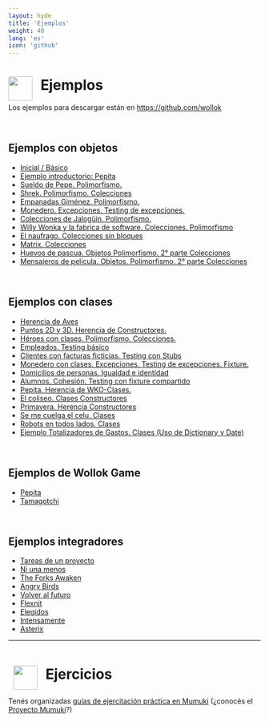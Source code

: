```yaml
---
layout: hyde
title: 'Ejemplos'
weight: 40
lang: 'es'
icon: 'github'
---
```



<div class="container">
<h1>
<img src="/images/github-octocat.svg" align="left" height="48" width="48" style="padding: 0px;"/>
&nbsp;&nbsp;Ejemplos
</h1>
</div>

<div class="container">
<p>Los ejemplos para descargar están en
<a href="https://github.com/wollok">https://github.com/wollok</a>
</p>
</div>

<div class="container">
    <br>
</div>

<div class="container">
    <h2>
        Ejemplos con objetos
    </h2>
</div>

<div class="container">
    <ul class="list-group">
    <li class="list-group-item"><a href="https://github.com/wollok/initial-learning">Inicial / Básico</a></li>
    <li class="list-group-item"><a href="https://github.com/wollok/intro-pepita">Ejemplo introductorio: Pepita</a></li>
    <li class="list-group-item"><a href="https://github.com/wollok/Polimorfismo-sueldoDePepe">Sueldo de Pepe. Polimorfismo.</a></li>
    <li class="list-group-item"><a href="https://github.com/wollok/heroes-con-objetos">Shrek. Polimorfismo. Colecciones</a></li>
    <li class="list-group-item"><a href="https://github.com/wollok/polimorfismo-empanadasGimenez">Empanadas Giménez. Polimorfismo.</a></li>
    <li class="list-group-item"><a href="https://github.com/wollok/excepciones-monedero">Monedero. Excepciones. Testing de excepciones.</a></li>
    <li class="list-group-item"><a href="https://github.com/wollok/Colecciones-bloques_Colecciones-de-jaloguin">Colecciones de Jalogüin. Polimorfismo.</a></li>
    <li class="list-group-item"><a href="https://github.com/wollok/colecciones-Willy-Wonka">Willy Wonka y la fabrica de software. Colecciones. Polimorfismo</a></li>
    <li class="list-group-item"><a href="https://github.com/wollok/Colecciones-Sin-Bloques-Naufrago">El naufrago. Colecciones sin bloques</a></li>
    <li class="list-group-item"><a href="https://github.com/wollok/ColeccionesMatrixElElegido">Matrix. Colecciones</a></li>
    <li class="list-group-item"><a href="https://github.com/wollok/Polimorfismo-Colecciones-Huevos-de-Pascua">Huevos de pascua. Objetos Polimorfismo. 2° parte Colecciones</a></li>
    <li class="list-group-item"><a href="https://github.com/wollok/Polimorfismo-Colecciones-Mensajeros-de-pelicula">Mensajeros de pelicula. Objetos. Polimorfismo. 2° parte Colecciones</a></li>
    </ul>
</div>

<div class="container">
    <br>
</div>

<div class="container">
<h2>
Ejemplos con clases
</h2>
</div>

<div class="container">
    <ul class="list-group">
    <li class="list-group-item"><a href="https://github.com/wollok/herencia-aves-pepita">Herencia de Aves</a></li>
    <li class="list-group-item"><a href="https://github.com/wollok/herencia-constructores">Puntos 2D y 3D. Herencia de Constructores.</a></li>
    <li class="list-group-item"><a href="https://github.com/wollok/heroes-con-clases">Héroes con clases. Polimorfismo. Colecciones.</a></li>
    <li class="list-group-item"><a href="https://github.com/wollok/testing-empleados">Empleados. Testing básico</a></li>
    <li class="list-group-item"><a href="https://github.com/wollok/testing-cliente-stub">Clientes con facturas ficticias. Testing con Stubs</a></li>
    <li class="list-group-item"><a href="https://github.com/wollok/excepciones-monedero-clases">Monedero con clases. Excepciones. Testing de excepciones. Fixture.</a></li>
    <li class="list-group-item"><a href="https://github.com/wollok/igualdad-identidad-domicilios">Domicilios de personas. Igualdad e identidad</a></li>
    <li class="list-group-item"><a href="https://github.com/wollok/cohesion-alumnos">Alumnos. Cohesión. Testing con fixture compartido</a></li>
    <li class="list-group-item"><a href="https://github.com/wollok/herencia-pepita-WKO">Pepita. Herencia de WKO-Clases.</a></li>
    <li class="list-group-item"><a href="https://github.com/wollok/Clases-Coliseo">El coliseo. Clases Constructores</a></li>
    <li class="list-group-item"><a href="https://github.com/wollok/Herencia-lego-la-primavera">Primavera. Herencia Constructores</a></li>
    <li class="list-group-item"><a href="https://github.com/wollok/Clases-El-Celu">Se me cuelga el celu. Clases</a></li>
    <li class="list-group-item"><a href="https://github.com/wollok/Clases-bots">Robots en todos lados. Clases</a></li>
    <li class="list-group-item"><a href="https://github.com/wollok/dictionary-totales">Ejemplo Totalizadores de Gastos. Clases (Uso de Dictionary y Date)</a></li>
    </ul>
</div>

<div class="container">
    <br>
</div>

<div class="container">
<h2>
Ejemplos de Wollok Game
</h2>
</div>

<div class="container">
    <ul class="list-group">
    <li class="list-group-item"><a href="https://github.com/wollok/pepita-game">Pepita</a></li>
    <li class="list-group-item"><a href="https://github.com/wollok/tamagotchi-game-composicion">Tamagotchi</a></li>
    </ul>
</div>

<div class="container">
    <br>
</div>

<div class="container">
<h2>
Ejemplos integradores
</h2>
</div>

<div class="container">
    <ul class="list-group">
    <li class="list-group-item"><a href="https://github.com/wollok/examen-tareas">Tareas de un proyecto</a></li>
    <li class="list-group-item"><a href="https://github.com/wollok/Ejericio-integrador-Ni-Una-Menos">Ni una menos</a></li>
    <li class="list-group-item"><a href="https://github.com/wollok/Ejercicio-integrador-star-wars">The Forks Awaken</a></li>
    <li class="list-group-item"><a href="https://github.com/wollok/Ejercicio-Integrador-Angry-Birds">Angry Birds</a></li>
    <li class="list-group-item"><a href="https://github.com/wollok/EjercicioIntegradorVolverAlFuturo">Volver al futuro</a></li>
    <li class="list-group-item"><a href="https://github.com/wollok/Ejercicio-Integrador-Flixnet">Flexnit</a></li>
    <li class="list-group-item"><a href="https://github.com/wollok/Ejercicio-Integrador-Elegidos">Elegidos</a></li>
    <li class="list-group-item"><a href="https://github.com/wollok/Ejercicio-Integrador-Intensamente">Intensamente</a></li>
    <li class="list-group-item"><a href="https://github.com/wollok/Ejercicio-Integrador-Asterixa">Asterix</a></li>
    </ul>
</div>

<div class="container">
    <hr>
</div>

<div class="container">
<h1 style="padding: 10px;"><img src="/images/mumuki.png" align="left" height="48" width="48" style="padding: 0px;"/>
&nbsp;&nbsp;Ejercicios</h1>

<p>Tenés organizadas 
<a href="http://wollok.mumuki.io/">guías de ejercitación práctica en Mumuki</a> (¿conocés el <a href="http://mumuki.org">Proyecto Mumuki</a>?)</p>
</div>

